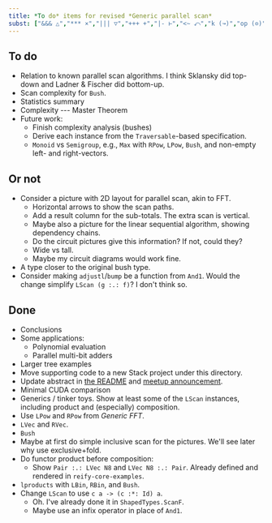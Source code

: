 ```yaml
---
title: *To do* items for revised *Generic parallel scan*
subst: ["&&& △","*** ×","||| ▽","+++ +","|- ⊢","<~ ⤺","k (↝)","op (⊙)","--> ⇨","+-> ➔",":*: ✖",":+: ➕",":->? ⤔","Unit ()","R ℝ","Unit 𝟙",":==> ⤇"]
---
```


## To do

*   Relation to known parallel scan algorithms.
    I think Sklansky did top-down and Ladner & Fischer did bottom-up.
*   Scan complexity for `Bush`.
*   Statistics summary
*   Complexity --- Master Theorem
*   Future work:
    *   Finish complexity analysis (bushes)
    *   Derive each instance from the `Traversable`-based specification.
    *   `Monoid` vs `Semigroup`, e.g., `Max` with `RPow`, `LPow`, `Bush`, and non-empty left- and right-vectors.


## Or not

*   Consider a picture with 2D layout for parallel scan, akin to FFT.
    *   Horizontal arrows to show the scan paths.
    *   Add a result column for the sub-totals.
        The extra scan is vertical.
    *   Maybe also a picture for the linear sequential algorithm, showing dependency chains.
    *   Do the circuit pictures give this information?
        If not, could they?
    *   Wide vs tall.
    *   Maybe my circuit diagrams would work fine.
*   A type closer to the original bush type.
*   Consider making `adjustl`/`bump` be a function from `And1`.
    Would the change simplify `LScan (g :.: f)`?
    I don't think so.


## Done

*   Conclusions
*   Some applications:
    *   Polynomial evaluation
    *   Parallel multi-bit adders
*   Larger tree examples
*   Move supporting code to a new Stack project under this directory.
*   Update abstract in [the README](README.md) and [meetup announcement](https://www.meetup.com/haskellhackers/events/234242974/).
*   Minimal CUDA comparison
*   Generics / tinker toys.
    Show at least some of the `LScan` instances, including product and (especially) composition.
*   Use `LPow` and `RPow` from *Generic FFT*.
*   `LVec` and `RVec`.
*   `Bush`
*   Maybe at first do simple inclusive scan for the pictures.
    We'll see later why use exclusive+fold.
*   Do functor product before composition:
    *   Show `Pair :.: LVec N8` and `LVec N8 :.: Pair`.
        Already defined and rendered in `reify-core-examples`.
*   `lproducts` with `LBin`, `RBin`, and `Bush`.
*   Change `LScan` to use `c a -> (c :*: Id) a`.
    *   Oh. I've already done it in `ShapedTypes.ScanF`.
    *   Maybe use an infix operator in place of `And1`.
